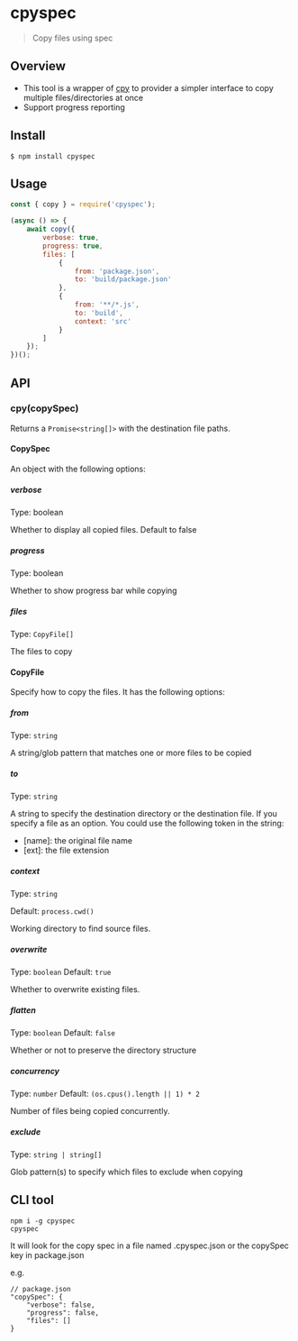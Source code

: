 # cpyspec

> Copy files using spec

## Overview
- This tool is a wrapper of [cpy](https://github.com/sindresorhus/cpy) to provider a simpler interface to copy multiple files/directories at once
- Support progress reporting


## Install

```
$ npm install cpyspec
```

## Usage

```js
const { copy } = require('cpyspec');

(async () => {
	await copy({
	    verbose: true,
        progress: true,
        files: [
            {
                from: 'package.json',
                to: 'build/package.json'
            },
            {
                from: '**/*.js',
                to: 'build',
                context: 'src'
            }
        ]
    });
})();
```

## API

### cpy(copySpec)

Returns a `Promise<string[]>` with the destination file paths.

#### CopySpec

An object with the following options:

##### verbose

Type: boolean

Whether to display all copied files. Default to false

##### progress

Type: boolean

Whether to show progress bar while copying

##### files

Type: `CopyFile[]`

The files to copy

#### CopyFile

Specify how to copy the files. It has the following options:

##### from

Type: `string`

A string/glob pattern that matches one or more files to be copied

##### to

Type: `string`

A string to specify the destination directory or the destination file.
If you specify a file as an option. You could use the following token in the string:

- [name]: the original file name
- [ext]: the file extension

##### context

Type: `string`

Default: `process.cwd()`

Working directory to find source files.

##### overwrite

Type: `boolean`
Default: `true`

Whether to overwrite existing files.

##### flatten

Type: `boolean`
Default: `false`

Whether or not to preserve the directory structure

##### concurrency

Type: `number`
Default: `(os.cpus().length || 1) * 2`

Number of files being copied concurrently.

##### exclude

Type: `string | string[]`

Glob pattern(s) to specify which files to exclude when copying

## CLI tool

```
npm i -g cpyspec
cpyspec
```

It will look for the copy spec in a file named .cpyspec.json or the copySpec key in package.json

e.g.
```
// package.json
"copySpec": {
    "verbose": false,
    "progress": false,
    "files": []
}
```